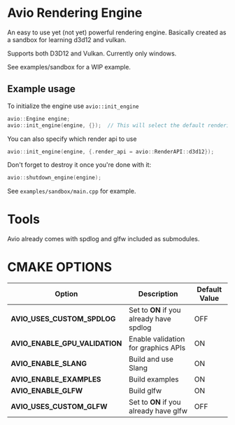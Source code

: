 # Avio Rendering Engine

An easy to use yet (not yet) powerful rendering engine.
Basically created as a sandbox for learning d3d12 and vulkan. 

Supports both D3D12 and Vulkan.
Currently only windows.

See examples/sandbox for a WIP example.

## Example usage
To initialize the engine use ```avio::init_engine```

```c++
avio::Engine engine;
avio::init_engine(engine, {});  // This will select the default rendering api for the platform
```

You can also specify which render api to use 
```c++
avio::init_engine(engine, {.render_api = avio::RenderAPI::d3d12});
```

Don't forget to destroy it once you're done with it:
```c++
avio::shutdown_engine(engine);
```

See ```examples/sandbox/main.cpp``` for example.

# Tools
Avio already comes with spdlog and glfw included as submodules.

# CMAKE OPTIONS
| Option | Description | Default Value |
| ------ | ----------- | ------------- |
| **AVIO_USES_CUSTOM_SPDLOG** | Set to **ON** if you already have spdlog | OFF |
| **AVIO_ENABLE_GPU_VALIDATION** | Enable validation for graphics APIs | ON |
| **AVIO_ENABLE_SLANG** | Build and use Slang | ON |
| **AVIO_ENABLE_EXAMPLES** | Build examples | ON |
| **AVIO_ENABLE_GLFW** | Build glfw | ON |
| **AVIO_USES_CUSTOM_GLFW** | Set to **ON** if you already have glfw | OFF |